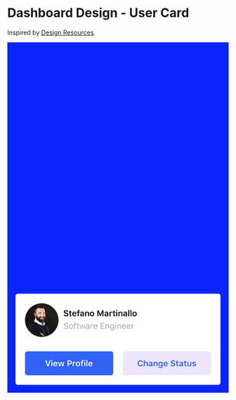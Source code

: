 # Dashboard Design - User Card

Inspired by [Design Resources](https://www.invisionapp.com/inside-design/design-resources/design-system-dashboard-ui-kit/).

![](preview.png)
